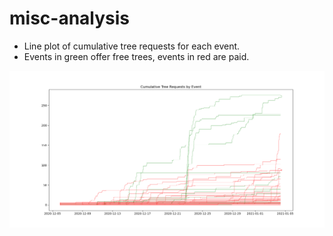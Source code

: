 # misc-analysis

- Line plot of cumulative tree requests for each event.
- Events in green offer free trees, events in red are paid.

![Cumulative Tree Requests](https://github.com/tree-plenish/misc-analysis/blob/main/cumulativeRequests010421.png)

